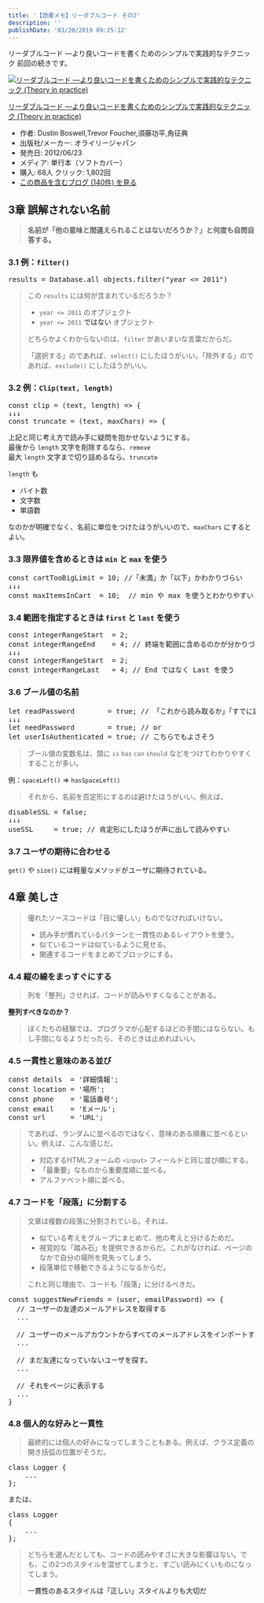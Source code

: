 ```yaml
---
title: '【読書メモ】リーダブルコード その2'
description: ''
publishDate: '03/20/2019 09:25:12'
---
```


<p>リーダブルコード ―より良いコードを書くためのシンプルで実践的なテクニック 前回の続きです。</p>

<p><div class="hatena-asin-detail"><a href="http://www.amazon.co.jp/exec/obidos/ASIN/4873115655/hatena-blog-22/"><img src="/images/hatena/20190726111902.jpg" class="hatena-asin-detail-image" alt="リーダブルコード ―より良いコードを書くためのシンプルで実践的なテクニック (Theory in practice)" title="リーダブルコード ―より良いコードを書くためのシンプルで実践的なテクニック (Theory in practice)"></a><div class="hatena-asin-detail-info"><p class="hatena-asin-detail-title"><a href="http://www.amazon.co.jp/exec/obidos/ASIN/4873115655/hatena-blog-22/">リーダブルコード ―より良いコードを書くためのシンプルで実践的なテクニック (Theory in practice)</a></p><ul><li><span class="hatena-asin-detail-label">作者:</span> Dustin Boswell,Trevor Foucher,須藤功平,角征典</li><li><span class="hatena-asin-detail-label">出版社/メーカー:</span> オライリージャパン</li><li><span class="hatena-asin-detail-label">発売日:</span> 2012/06/23</li><li><span class="hatena-asin-detail-label">メディア:</span> 単行本（ソフトカバー）</li><li><span class="hatena-asin-detail-label">購入</span>: 68人 <span class="hatena-asin-detail-label">クリック</span>: 1,802回</li><li><a href="http://d.hatena.ne.jp/asin/4873115655/hatena-blog-22" target="_blank">この商品を含むブログ (140件) を見る</a></li></ul></div><div class="hatena-asin-detail-foot"></div></div></p>

<h2>3章 誤解されない名前</h2>

<blockquote><p><strong>名前が「他の意味と間違えられることはないだろうか？」と何度も自問自答する。</strong></p></blockquote>

<h3>3.1 例：<code>filter()</code></h3>

<pre class="code" data-lang="" data-unlink>results = Database.all_objects.filter(&#34;year &lt;= 2011&#34;)</pre>

<blockquote><p>この <code>results</code> には何が含まれているだろうか？</p>

<ul>
<li><code>year &lt;= 2011</code> のオブジェクト</li>
<li><code>year &lt;= 2011</code> <strong>ではない</strong> オブジェクト</li>
</ul>

<p>どちらかよくわからないのは、<code>filter</code> があいまいな言葉だからだ。</p>

<p>「選択する」のであれば、<code>select()</code> にしたほうがいい。「除外する」のであれば、<code>exclude()</code> にしたほうがいい。</p></blockquote>

<h3>3.2 例：<code>Clip(text, length)</code></h3>

<pre class="code lang-javascript" data-lang="javascript" data-unlink><span class="synStatement">const</span> clip = (text, length) =&gt; <span class="synIdentifier">{</span>
↓↓↓
<span class="synStatement">const</span> truncate = (text, maxChars) =&gt; <span class="synIdentifier">{</span>
</pre>

<p>上記と同じ考え方で読み手に疑問を抱かせないようにする。<br/>
最後から <code>length</code> 文字を削除するなら、<code>remove</code><br/>
最大 <code>length</code> 文字まで切り詰めるなら、<code>truncate</code></p>

<p><code>length</code> も</p>

<ul>
<li>バイト数</li>
<li>文字数</li>
<li>単語数</li>
</ul>

<p>なのかが明確でなく、名前に単位をつけたほうがいいので、<code>maxChars</code> にするとよい。</p>

<h3>3.3 限界値を含めるときは <code>min</code> と <code>max</code> を使う</h3>

<pre class="code lang-javascript" data-lang="javascript" data-unlink><span class="synStatement">const</span> cartTooBigLimit = 10; <span class="synComment">//「未満」か「以下」かわかりづらい</span>
↓↓↓
<span class="synStatement">const</span> maxItemsInCart  = 10;  <span class="synComment">// min や max を使うとわかりやすい</span>
</pre>

<h3>3.4 範囲を指定するときは <code>first</code> と <code>last</code> を使う</h3>

<pre class="code lang-javascript" data-lang="javascript" data-unlink><span class="synStatement">const</span> integerRangeStart  = 2;
<span class="synStatement">const</span> integerRangeEnd    = 4; <span class="synComment">// 終端を範囲に含めるのかが分かりづらい</span>
↓↓↓
<span class="synStatement">const</span> integerRangeStart  = 2;
<span class="synStatement">const</span> integerRangeLast   = 4; <span class="synComment">// End ではなく Last を使う</span>
</pre>

<h3>3.6 ブール値の名前</h3>

<pre class="code lang-javascript" data-lang="javascript" data-unlink><span class="synIdentifier">let</span> readPassword        = <span class="synConstant">true</span>; <span class="synComment">// 「これから読み取るか」「すでに読み取っているか」分かりづらい</span>
↓↓↓
<span class="synIdentifier">let</span> needPassword        = <span class="synConstant">true</span>; <span class="synComment">// or</span>
<span class="synIdentifier">let</span> userIsAuthenticated = <span class="synConstant">true</span>; <span class="synComment">// こちらでもよさそう</span>
</pre>

<blockquote><p>ブール値の変数名は、頭に <code>is</code> <code>has</code> <code>can</code> <code>should</code> などをつけてわかりやすくすることが多い。</p></blockquote>

<p>例：<code>spaceLeft()</code> => <code>hasSpaceLeft()</code></p>

<blockquote><p>それから、名前を否定形にするのは避けたほうがいい。例えば、</p></blockquote>

<pre class="code lang-javascript" data-lang="javascript" data-unlink>disableSSL = <span class="synConstant">false</span>;
↓↓↓
useSSL     = <span class="synConstant">true</span>; <span class="synComment">// 肯定形にしたほうが声に出して読みやすい</span>
</pre>

<h3>3.7 ユーザの期待に合わせる</h3>

<p><code>get()</code> や <code>size()</code> には軽量なメソッドがユーザに期待されている。</p>

<h2>4章 美しさ</h2>

<blockquote><p>優れたソースコードは「目に優しい」ものでなければいけない。</p>

<ul>
<li>読み手が慣れているパターンと一貫性のあるレイアウトを使う。</li>
<li>似ているコードは似ているように見せる。</li>
<li>関連するコードをまとめてブロックにする。</li>
</ul>
</blockquote>

<h3>4.4 縦の線をまっすぐにする</h3>

<blockquote><p>列を「整列」させれば、コードが読みやすくなることがある。</p></blockquote>

<p><strong>整列すべきなのか？</strong></p>

<blockquote><p>ぼくたちの経験では、プログラマが心配するほどの手間にはならない。もし手間になるようだったら、そのときは止めればいい。</p></blockquote>

<h3>4.5 一貫性と意味のある並び</h3>

<pre class="code lang-javascript" data-lang="javascript" data-unlink><span class="synStatement">const</span> details  = <span class="synConstant">'詳細情報'</span>;
<span class="synStatement">const</span> <span class="synStatement">location</span> = <span class="synConstant">'場所'</span>;
<span class="synStatement">const</span> phone    = <span class="synConstant">'電話番号'</span>;
<span class="synStatement">const</span> email    = <span class="synConstant">'Eメール'</span>;
<span class="synStatement">const</span> url      = <span class="synConstant">'URL'</span>;
</pre>

<blockquote><p>であれば、ランダムに並べるのではなく、意味のある順番に並べるといい。例えば、こんな感じだ。</p>

<ul>
<li>対応するHTMLフォームの <code>&lt;input&gt;</code> フィールドと同じ並び順にする。</li>
<li>「最重要」なものから重要度順に並べる。</li>
<li>アルファベット順に並べる。</li>
</ul>
</blockquote>

<h3>4.7 コードを「段落」に分割する</h3>

<blockquote><p>文章は複数の段落に分割されている。それは、</p>

<ul>
<li>似ている考えをグループにまとめて、他の考えと分けるためだ。</li>
<li>視覚的な「踏み石」を提供できるからだ。これがなければ、ページのなかで自分の場所を見失ってしまう。</li>
<li>段落単位で移動できるようになるからだ。</li>
</ul>

<p>これと同じ理由で、コードも「段落」に分けるべきだ。</p></blockquote>

<pre class="code lang-javascript" data-lang="javascript" data-unlink><span class="synStatement">const</span> suggestNewFriends = (user, emailPassword) =&gt; <span class="synIdentifier">{</span>
  <span class="synComment">// ユーザーの友達のメールアドレスを取得する</span>
  ...

  <span class="synComment">// ユーザーのメールアカウントからすべてのメールアドレスをインポートする。</span>
  ...

  <span class="synComment">// まだ友達になっていないユーザを探す。</span>
  ...

  <span class="synComment">// それをページに表示する</span>
  ...
<span class="synIdentifier">}</span>
</pre>

<h3>4.8 個人的な好みと一貫性</h3>

<blockquote><p>最終的には個人の好みになってしまうこともある。例えば、クラス定義の開き括弧の位置がそうだ。</p></blockquote>

<pre class="code" data-lang="" data-unlink>class Logger {
    ...
};</pre>

<p>または、</p>

<pre class="code" data-lang="" data-unlink>class Logger
{
    ...
};</pre>

<blockquote><p>どちらを選んだとしても、コードの読みやすさに大きな影響はない。でも、この2つのスタイルを混ぜてしまうと、すごい読みにくいものになってしまう。</p>

<p><strong>一貫性のあるスタイルは「正しい」スタイルよりも大切だ</strong></p></blockquote>
